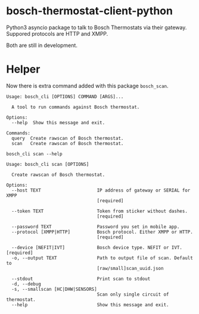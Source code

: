 

# bosch-thermostat-client-python
Python3 asyncio package to talk to Bosch Thermostats via their gateway.
Suppored protocols are HTTP and XMPP.

Both are still in development.

# Helper
Now there is extra command added with this package `bosch_scan`.
```
Usage: bosch_cli [OPTIONS] COMMAND [ARGS]...

  A tool to run commands against Bosch thermostat.

Options:
  --help  Show this message and exit.

Commands:
  query  Create rawscan of Bosch thermostat.
  scan   Create rawscan of Bosch thermostat.

bosch_cli scan --help

Usage: bosch_cli scan [OPTIONS]

  Create rawscan of Bosch thermostat.

Options:
  --host TEXT                     IP address of gateway or SERIAL for XMPP
                                  [required]

  --token TEXT                    Token from sticker without dashes.
                                  [required]

  --password TEXT                 Password you set in mobile app.
  --protocol [XMPP|HTTP]          Bosch protocol. Either XMPP or HTTP.
                                  [required]

  --device [NEFIT|IVT]            Bosch device type. NEFIT or IVT.  [required]
  -o, --output TEXT               Path to output file of scan. Default to
                                  [raw/small]scan_uuid.json

  --stdout                        Print scan to stdout
  -d, --debug
  -s, --smallscan [HC|DHW|SENSORS]
                                  Scan only single circuit of thermostat.
  --help                          Show this message and exit.

```
